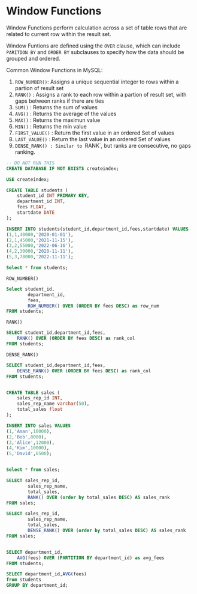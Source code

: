 # Window Functions

Window Functions perform calculation across a set of table rows that are related to current row within the result set.

Window Funtions are defined using the `OVER` clause, which can include `PARITION BY` and `ORDER BY` subclauses to specify how the data should be grouped and ordered.

Common Window Functions in MySQL:
1. `ROW_NUMBER()`: Assigns a unique sequential integer to rows within a partion of result set
2. `RANK()` : Assigns a rank to each row within a partion of result set, with gaps between ranks if there are ties
3. `SUM()` : Returns the sum of values
4. `AVG()` : Returns the average of the values
5. `MAX()` : Returns the maximun value
6. `MIN()` : Returns the min value
7. `FIRST_VALUE()` : Return the first value in an ordered Set of values
8. `LAST_VALUE()` : Return the last value in an ordered Set of values
9. `DENSE_RANK() : Similar to `RANK`, but ranks are consecutive, no gaps ranking.

```sql
-- DO NOT RUN THIS
CREATE DATABASE IF NOT EXISTS createindex;

USE createindex;

CREATE TABLE students (
    student_id INT PRIMARY KEY,
    department_id INT,
    fees FLOAT,
    startdate DATE
);

INSERT INTO students(student_id,department_id,fees,startdate) VALUES
(1,1,40000,'2020-01-01'),
(2,1,45000,'2021-11-15'),
(3,2,55000,'2022-06-16'),
(4,2,30000,'2020-11-11'),
(5,3,78000,'2022-11-11');

Select * from students;
```

`ROW_NUMBER()` 
```sql
Select student_id,
        department_id,
        fees,
        ROW_NUMBER() OVER (ORDER BY fees DESC) as row_num
FROM students;
```

`RANK()`
```sql
SELECT student_id,department_id,fees,
    RANK() OVER (ORDER BY fees DESC) as rank_col
FROM students;
```

`DENSE_RANK()`
```sql
SELECT student_id,department_id,fees,
    DENSE_RANK() OVER (ORDER BY fees DESC) as rank_col
FROM students;
```


```sql

CREATE TABLE sales (
	sales_rep_id INT,
	sales_rep_name varchar(50),
    total_sales float
);

INSERT INTO sales VALUES 
(1,'Aman',10000),
(2,'Bob',8000),
(3,'Alice',12000),
(4,'Kim',10000),
(5,'David',6500);


Select * from sales;

SELECT sales_rep_id,
		sales_rep_name,
        total_sales,
        RANK() OVER (order by total_sales DESC) AS sales_rank
FROM sales;

SELECT sales_rep_id,
		sales_rep_name,
        total_sales,
        DENSE_RANK() OVER (order by total_sales DESC) AS sales_rank
FROM sales;


SELECT department_id,
    AVG(fees) OVER (PARTITION BY department_id) as avg_fees
FROM students;

SELECT department_id,AVG(fees)
from students
GROUP BY department_id;
```